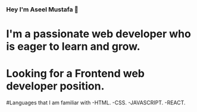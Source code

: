 
### Hey I'm Aseel Mustafa 👋





# I'm a passionate web developer who is eager to learn and grow.
# Looking for a Frontend web developer position.


#Languages that I am familiar with
-HTML.
-CSS.
-JAVASCRIPT.
-REACT.
